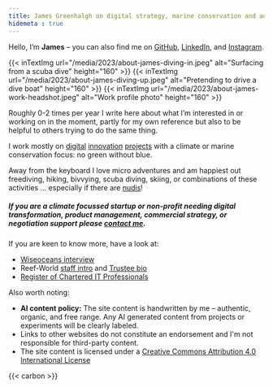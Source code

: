 ```yaml
---
title: James Greenhalgh on digital strategy, marine conservation and adventures
hidemeta : true
---
```


Hello, I’m **James** – you can also find me on [GitHub](https://github.com/jamesgreenblue), [LinkedIn](https://www.linkedin.com/in/jamesgreenblue/), and [Instagram](https://instagram.com/jamesgreenblue).

{{< inTextImg url="/media/2023/about-james-diving-in.jpeg" alt="Surfacing from a scuba dive" height="160" >}}
{{< inTextImg url="/media/2023/about-james-diving-up.jpeg" alt="Pretending to drive a dive boat" height="160" >}}
{{< inTextImg url="/media/2023/about-james-work-headshot.jpeg" alt="Work profile photo" height="160" >}}

Roughly 0-2 times per year I write here about what I’m interested in or working on in the moment, partly for my own reference but also to be helpful to others trying to do the same thing.

I work mostly on [digital](https://www.unep.org/news-and-stories/story/digital-hub-designed-protect-coral-reefs-shortlisted-global-award) [innovation](https://greenfins.net/) [projects](https://inplanet.earth/about/#team) with a climate or marine conservation focus: no green without blue.

Away from the keyboard I love micro adventures and am happiest out freediving, hiking, bivvying, scuba diving, skiing, or combinations of these activities ... especially if there are [nudis](https://www.youtube.com/watch?v=F7V8DRfZBQI)!

##### If you are a climate focussed startup or non-profit needing digital transformation, product management, commercial strategy, or negotiation support please [contact me](/contact).

If you are keen to know more, have a look at:

* [Wiseoceans interview](https://www.wiseoceans.com/an-interview-with-wiseoceans-james-greenhalgh)
* Reef-World [staff intro](https://reef-world.org/blog/meet-james) and [Trustee bio](https://reef-world.org/trustees)
* [Register of Chartered IT Professionals](https://www.bcs.org/membership-and-registrations/get-registered/chartered-it-professional/register-of-chartered-it-professionals/)

Also worth noting:

* **AI content policy:** The site content is handwritten by me – authentic, organic, and free range. Any AI generated content from projects or experiments will be clearly labeled.
* Links to other websites do not constitute an endorsement and I'm not responsible for third-party content.
* The site content is licensed under a [Creative Commons Attribution 4.0 International License](http://creativecommons.org/licenses/by/4.0/)

{{< carbon >}}
